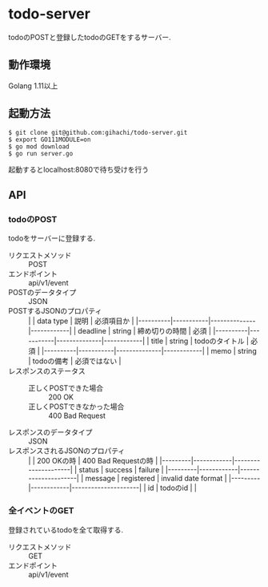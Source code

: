 # todo-server

todoのPOSTと登録したtodoのGETをするサーバー.

## 動作環境

Golang 1.11以上

## 起動方法

```
$ git clone git@github.com:gihachi/todo-server.git
$ export GO111MODULE=on 
$ go mod download
$ go run server.go
```

起動するとlocalhost:8080で待ち受けを行う

## API

### todoのPOST

todoをサーバーに登録する.
<dl>
    <dt>リクエストメソッド<dt>
    <dd>POST<dd>
    <dt>エンドポイント</dt>
    <dd>api/v1/event</dd>
    <dt>POSTのデータタイプ</dt>
    <dd>JSON</dd>
    <dt>POSTするJSONのプロパティ</dt>
    <dd>
      |          | data type | 説明          | 必須項目か  |
      |----------|-----------|--------------|------------|
      | deadline | string    | 締め切りの時間  | 必須       |
      |----------|-----------|--------------|------------|
      | title    | string    | todoのタイトル | 必須       |
      |----------|-----------|--------------|------------|
      | memo     | string    | todoの備考    | 必須ではない |
    </dd>
    <dt>レスポンスのステータス</dt>
    <dd>
        <dl>
            <dt>正しくPOSTできた場合</dt>
            <dd>200 OK</dd>
            <dt>正しくPOSTできなかった場合</dt>
            <dd>400 Bad Request</dd>
        </dl>
    </dd>
    <dt>レスポンスのデータタイプ</dt>
    <dd>JSON</dd>
    <dt>レスポンスされるJSONのプロパティ</dt>
    <dd>
      |         | 200 OKの時  | 400 Bad Requestの時 | 
      |---------|------------|---------------------|
      | status  | success    | failure             |
      |---------|------------|---------------------|
      | message | registered | invalid date format |
      |---------|------------|---------------------|
      | id      | todoのid   |                     | 
    </dd>
</dl>

### 全イベントのGET

登録されているtodoを全て取得する.

<dl>
    <dt>リクエストメソッド</dt>
    <dd>GET</dd>
    <dt>エンドポイント<dt>
    <dd>api/v1/event</dd>

</dl>
